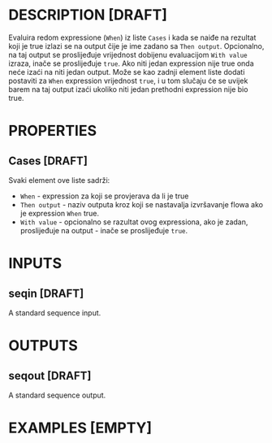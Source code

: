 # DESCRIPTION [DRAFT]

Evaluira redom expressione (`When`) iz liste `Cases` i kada se naiđe na rezultat koji je true izlazi se na output čije je ime zadano sa `Then output`. Opcionalno, na taj output se proslijeđuje vrijednost dobijenu evaluacijom `With value` izraza, inače se proslijeđuje `true`. Ako niti jedan expression nije true onda neće izaći na niti jedan output. Može se kao zadnji element liste dodati postaviti za `When` expression vrijednost `true`, i u tom slučaju će se uvijek barem na taj output izaći ukoliko niti jedan prethodni expression nije bio true.

# PROPERTIES

## Cases [DRAFT]

Svaki element ove liste sadrži:

-   `When` - expression za koji se provjerava da li je true
-   `Then output` - naziv outputa kroz koji se nastavalja izvršavanje flowa ako je expression `When` true.
-   `With value` - opcionalno se razultat ovog expressiona, ako je zadan, proslijeđuje na output - inače se proslijeđuje `true`.

# INPUTS

## seqin [DRAFT]

A standard sequence input.

# OUTPUTS

## seqout [DRAFT]

A standard sequence output.

# EXAMPLES [EMPTY]
